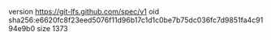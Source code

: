 version https://git-lfs.github.com/spec/v1
oid sha256:e6620fc8f23eed5076f11d96b17c1d1c0be7b75dc036fc7d9851fa4c9194e9b0
size 1373
